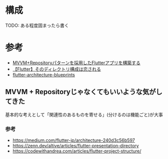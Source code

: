 # 構成
TODO: ある程度固まったら書く

# 参考
- [MVVM+Repositoryパターンを採用したFlutterアプリを構築する](https://zenn.dev/alesion/articles/ab2df82a3809b7)
- [【Flutter】そのディレクトリ構成は恋される](https://zenn.dev/web_tips/articles/530d02aaf90400)
- [flutter-architecture-blueprints](https://github.com/wasabeef/flutter-architecture-blueprints)

## MVVM + Repositoryじゃなくてもいいような気がしてきた
基本的な考えとして「関連性のあるものを寄せる」(分けるのは機能ごと)が大事
### 参考
- https://medium.com/flutter-jp/architecture-240d3c56b597
- https://zenn.dev/altive/articles/flutter-presentation-directory
- https://codewithandrea.com/articles/flutter-project-structure/
